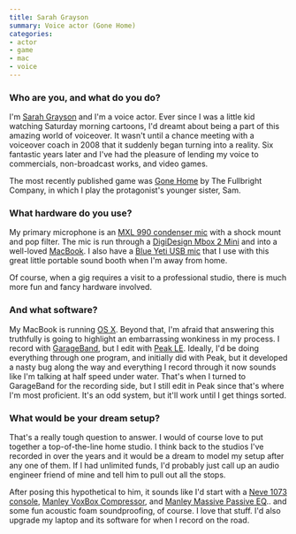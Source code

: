 ```yaml
---
title: Sarah Grayson
summary: Voice actor (Gone Home)
categories:
- actor
- game
- mac
- voice
---
```


### Who are you, and what do you do?

I'm [Sarah Grayson](http://sarahgrayson.com/ "Sarah's website.") and I'm a voice actor. Ever since I was a little kid watching Saturday morning cartoons, I'd dreamt about being a part of this amazing world of voiceover. It wasn't until a chance meeting with a voiceover coach in 2008 that it suddenly began turning into a reality. Six fantastic years later and I've had the pleasure of lending my voice to commercials, non-broadcast works, and video games.

The most recently published game was [Gone Home][gone-home] by The Fullbright Company, in which I play the protagonist's younger sister, Sam.

### What hardware do you use?

My primary microphone is an [MXL 990 condenser mic][mxl-990] with a shock mount and pop filter. The mic is run through a [DigiDesign Mbox 2 Mini][mbox-2-mini] and into a well-loved [MacBook][]. I also have a [Blue Yeti USB mic][yeti] that I use with this great little portable sound booth when I'm away from home.

Of course, when a gig requires a visit to a professional studio, there is much more fun and fancy hardware involved.

### And what software?

My MacBook is running [OS X][macos]. Beyond that, I'm afraid that answering this truthfully is going to highlight an embarrassing wonkiness in my process. I record with [GarageBand][], but I edit with [Peak LE][peak-le]. Ideally, I'd be doing everything through one program, and initially did with Peak, but it developed a nasty bug along the way and everything I record through it now sounds like I'm talking at half speed under water. That's when I turned to GarageBand for the recording side, but I still edit in Peak since that's where I'm most proficient. It's an odd system, but it'll work until I get things sorted.

### What would be your dream setup?

That's a really tough question to answer. I would of course love to put together a top-of-the-line home studio. I think back to the studios I've recorded in over the years and it would be a dream to model my setup after any one of them. If I had unlimited funds, I'd probably just call up an audio engineer friend of mine and tell him to pull out all the stops.

After posing this hypothetical to him, it sounds like I'd start with a [Neve 1073 console][1073-console-module], [Manley VoxBox Compressor][voxbox], and [Manley Massive Passive EQ][massive-passive].. and some fun acoustic foam soundproofing, of course. I love that stuff. I'd also upgrade my laptop and its software for when I record on the road.

[1073-console-module]: https://en.wikipedia.org/wiki/Neve_Electronics#Neve_1073_Console_Module "A preamp."
[garageband]: https://www.apple.com/mac/garageband/ "An audio recording and editing tool for the Mac."
[gone-home]: https://gonehome.game/ "A story exploration video game."
[macbook]: https://en.wikipedia.org/wiki/MacBook "A laptop."
[macos]: https://en.wikipedia.org/wiki/MacOS "An operating system for Mac hardware."
[massive-passive]: https://www.manley.com/products/view/msmp "A two channel equaliser."
[mbox-2-mini]: https://www.amazon.com/Digidesign-Portable-USB-Powered-Tools-Workstation/dp/B000KW4TZK/ "A USB-powered audio/MIDI production system."
[mxl-990]: http://www.mxlmics.com/microphones/900-series/990/ "A condenser microphone."
[peak-le]: https://www.macupdate.com/app/mac/9784/bias-peak-le "A music creation and editing tool."
[voxbox]: https://www.manley.com/products/view/mvbx "A preamp and equaliser."
[yeti]: http://bluemic.com/yeti/ "A USB microphone."
